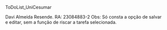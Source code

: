ToDoList_UniCesumar

Davi Almeida Resende. RA: 23084883-2
Obs: Só consta a opção de salvar e editar, sem a função de riscar a tarefa selecionada.
